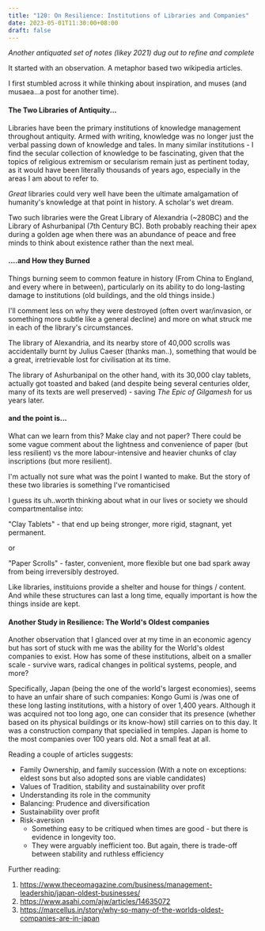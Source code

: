 ```yaml
---
title: "120: On Resilience: Institutions of Libraries and Companies"
date: 2023-05-01T11:30:00+08:00
draft: false
---
```


*Another antiquated set of notes (likey 2021) dug out to refine and complete*

It started with an observation. A metaphor based two wikipedia articles.

I first stumbled across it while thinking about inspiration, and muses (and musaea...a post for another time).

#### The Two Libraries of Antiquity...

Libraries have been the primary institutions of knowledge management throughout antiquity. Armed with writing, knowledge was no longer just the verbal passing down of knowledge and tales. In many similar institutions - I find the secular collection of knowledge to be fascinating, given that the topics of religious extremism or secularism remain just as pertinent today, as it would have been literally thousands of years ago, especially in the areas I am about to refer to. 

*Great* libraries could very well have been the ultimate amalgamation of humanity's knowledge at that point in history. A scholar's wet dream.

Two such libraries were the Great Library of Alexandria (~280BC) and the Library of Ashurbanipal (7th Century BC). Both probably reaching their apex during a golden age when there was an abundance of peace and free minds to think about existence rather than the next meal. 

#### ....and How they Burned

Things burning seem to common feature in history (From China to England, and every where in between), particularly on its ability to do long-lasting damage to institutions (old buildings, and the old things inside.)

I'll comment less on why they were destroyed (often overt war/invasion, or something more subtle like a general decline) and more on what struck me in each of the library's circumstances. 

The library of Alexandria, and its nearby store of 40,000 scrolls was accidentally burnt by Julius Caeser (thanks man..), something that would be a great, irretrievable lost for civilisation at its time. 

The library of Ashurbanipal on the other hand, with its  30,000 clay tablets, actually got toasted and baked (and despite being several centuries older, many of its texts are well preserved) - saving *The Epic of Gilgamesh* for us years later. 

#### and the point is...

What can we learn from this? Make clay and not paper? There could be some vague comment about the lightness and convenience of paper (but less resilient) vs the more labour-intensive and heavier chunks of clay inscriptions (but more resilient). 

I'm actually not sure what was the point I wanted to make. But the story of these two libraries is something I've romanticised

I guess its uh..worth thinking about what in our lives or society we should compartmentalise into:

"Clay Tablets" - that end up being stronger, more rigid, stagnant, yet permanent. 

or 

"Paper Scrolls" - faster, convenient, more flexible but one bad spark away from being irreversibly destroyed. 

Like libraries, instituions provide a shelter and house for things / content. And while these structures can last a long time, equally important is how the things inside are kept. 

#### Another Study in Resilience: The World's Oldest companies

Another observation that I glanced over at my time in an economic agency but has sort of stuck with me was the ability for the World's oldest companies to exist. How has some of these institutions, albeit on a smaller scale - survive wars, radical changes in political systems, people, and more?

Specifically, Japan (being the one of the world's largest economies), seems to have an unfair share of such companies: Kongo Gumi is /was one of these long lasting institutions, with a history of over 1,400 years. Although it was acquired not too long ago, one can consider that its presence (whether based on its physical buildings or its know-how) still carries on to this day. It was a construction company that specialied in temples. Japan is home to the most companies over 100 years old. Not a small feat at all.

Reading a couple of articles suggests:

- Family Ownership, and family succession (With a note on exceptions: eldest sons but also adopted sons are viable candidates)
- Values of Tradition, stability and sustainability over profit
- Understanding its role in the community
- Balancing: Prudence and diversification
- Sustainability over profit
- Risk-aversion 
	- Something easy to be critiqued when times are good - but there is evidence in longevity too. 
	- They were arguably inefficient too. But again, there is trade-off between stability and ruthless efficiency 

Further reading:

1. https://www.theceomagazine.com/business/management-leadership/japan-oldest-businesses/
2. https://www.asahi.com/ajw/articles/14635072
3. https://marcellus.in/story/why-so-many-of-the-worlds-oldest-companies-are-in-japan

